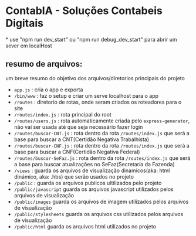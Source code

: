 # ContabIA - Soluções Contabeis Digitais

<p>* use "npm run dev_start" ou "npm run debug_dev_start" para abrir um sever em localHost</p>

## resumo de arquivos:

<p>um breve resumo do objetivo dos arquivos/diretorios principais do projeto</p>

- `app.js` : cria o app e exporta
- `/bin/www` : faz o setup e criar um serve localhost para o app
- `/routes` : diretorio de rotas, onde seram criados os roteadores para o site
- `/routes/index.js` : rota principal do root
- `/routes/users.js` : rota automaticamente criada pelo `express-generator`, não vai ser usada até que seja necessário fazer login
- `/routes/buscar-CNT.js` : rota dentro da rota `/routes/index.js` que será a base para buscar a CNT(Certidão Negativa Trabalhista)
- `/routes/buscar-CNF.js` : rota dentro da rota `/routes/index.js` que será a base para buscar a CNF(Certidão Negativa Federal)
- `/routes/buscar-SeFaz.js` : rota dentro da rota `/routes/index.js` que será a base para buscar atualizações no SeFaz(Secretaría da Fazenda)
- `/views` : guarda os arquivos de visualização dinamicos(aka: html dinámico, aka: .hbs) que serão usados no projeto
- `/public` : guarda os arquivos publicos ultilizados pelo projeto
- `/public/javascript` guarda os arquivos javascript utilizados pelos arquivos de visualização
- `/public/images` guarda os arquivos de imagem utilizados pelos arquivos de visualização
- `/public/stylesheets` guarda os arquivos css utilizados pelos arquivos de visualização
- `/public/html` guarda os arquivos html utilizados no projeto
